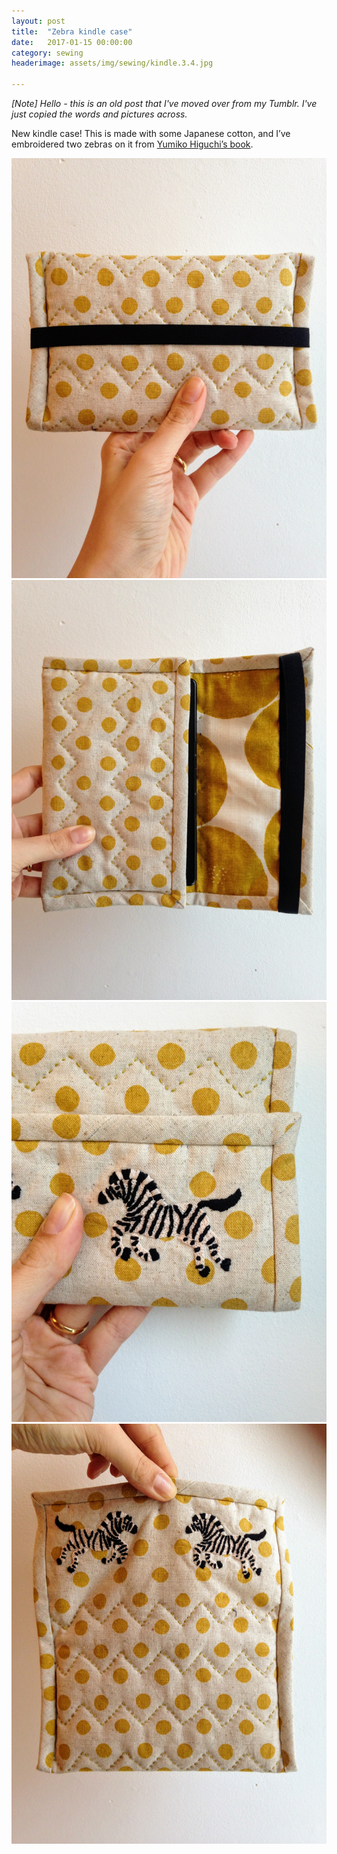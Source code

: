 ```yaml
---
layout: post
title:  "Zebra kindle case"
date:   2017-01-15 00:00:00
category: sewing
headerimage: assets/img/sewing/kindle.3.4.jpg

---
```


_[Note] Hello - this is an old post that I've moved over from my Tumblr. I've just copied the words and pictures across._

New kindle case! This is made with some Japanese cotton, and I’ve embroidered two zebras on it from [Yumiko Higuchi’s book](https://www.amazon.co.uk/d/cka/Zakka-Embroidery-Simple-Two-Color-Motifs-Small-Crafts/1611803101/ref=sr_1_1?s=books&ie=UTF8&qid=1488125851&sr=1-1).

![Kindle 1](/assets/img/sewing/kindle.3.1.jpg)
![Kindle 2](/assets/img/sewing/kindle.3.2.jpg)
![Kindle 3](/assets/img/sewing/kindle.3.3.jpg)
![Kindle 4](/assets/img/sewing/kindle.3.4.jpg)
